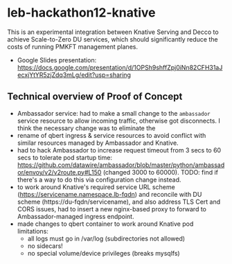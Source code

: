 # leb-hackathon12-knative
This is an experimental integration between Knative Serving and Decco to achieve Scale-to-Zero DU services, which should significantly reduce the costs of running PMKFT management planes.

- Google Slides presentation: https://docs.google.com/presentation/d/1OPSh9shffZpj0iNn82CFH31aJecxjYtYR5zjZdq3mLg/edit?usp=sharing

## Technical overview of Proof of Concept

- Ambassador service: had to make a small change to the `ambassador` service
  resource to allow incoming traffic, otherwise got disconnects. I think the
  necessary change was to eliminate the 
- rename of qbert ingress & service resources to avoid conflict with similar resources managed by Ambassador and Knative.
- had to hack Ambassador to increase request timeout from 3 secs to 60 secs to
  tolerate pod startup time: https://github.com/datawire/ambassador/blob/master/python/ambassador/envoy/v2/v2route.py#L150
  (changed 3000 to 60000). TODO: find if there's a way to do this via configuration change instead.
- to work around Knative's required service URL scheme (https://servicename.namespace.lb-fqdn) and reconcile with DU scheme (https://du-fqdn/servicename), and also address TLS Cert and CORS issues, had to insert a new nginx-based proxy to forward to Ambassador-managed ingress endpoint.
- made changes to qbert container to work around Knative pod limitations:
  - all logs must go in /var/log (subdirectories not allowed)
  - no sidecars!
  - no special volume/device privileges (breaks mysqlfs)
